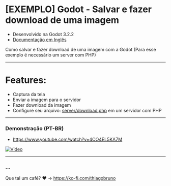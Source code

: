 # [EXEMPLO] Godot - Salvar e fazer download de uma imagem

- Desenvolvido na Godot 3.2.2
- [Documentação em Inglês](README.md)

Como salvar e fazer download de uma imagem com a Godot (Para esse exemplo é necessário um server com PHP)

----------

# Features:
- Captura da tela
- Enviar a imagem para o servidor
- Fazer download da imagem
- Configure seu arquivo: [server/download.php](server/download.php) em um servidor com PHP

----------

### Demonstração (PT-BR)
- https://www.youtube.com/watch?v=4CO4EL5KA7M

[![Video](https://img.youtube.com/vi/4CO4EL5KA7M/0.jpg)](https://www.youtube.com/watch?v=4CO4EL5KA7M)

----------

### ...
Que tal um café? :heart: -> https://ko-fi.com/thiagobruno

